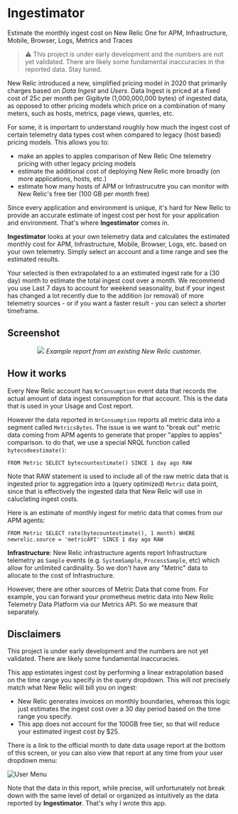 # Ingestimator
Estimate the monthly ingest cost on New Relic One for APM, Infrastructure, Mobile, Browser, Logs, Metrics and Traces

> :warning: This project is under early development and the numbers are not yet validated. There are likely 
some fundamental inaccuracies in the reported data. Stay tuned.

New Relic introduced a new, simplified pricing model in 2020 that primarily charges based on _Data Ingest_ and 
_Users_. Data Ingest is priced at a fixed cost of 25c per month per Gigibyte (1,000,000,000 bytes) of ingested
data, as opposed to other pricing models which price on a combination of many meters, such as hosts, metrics, page views,
queries, etc.

For some, it is important to understand roughly how much the ingest cost of certain telemetry data types
cost when compared to legacy (host based) pricing models. This allows you to:

- make an apples to apples comparison of New Relic One telemetry pricing with other legacy pricing models
- estimate the additional cost of deploying New Relic more broadly (on more applications, hosts, etc.)
- estimate how many hosts of APM or Infrastrucutre you can monitor with New Relic's free tier (100 GB per month free)

Since every application and environment is unique, it's hard for New Relic to provide an accurate estimate
of ingest cost per host for your application and environment. That's where **Ingestimator** comes in.

**Ingestimator** looks at your own telemetry data and calculates the estimated monthly cost for APM,
Infrastructure, Mobile, Browser, Logs, etc. based on your own telemetry. Simply select an account and a time range and see the estimated results. 

Your selected is then extrapolated to a an estimated ingest rate for a (30 day) month to estimate the total ingest cost over a month.
We recommend you use Last 7 days to account for weekend seasonality, but if your ingest has changed
a lot recently due to the addition (or removal) of more telemetry sources - or
if you want a faster result - you can select a shorter timeframe.

## Screenshot
<p align="center">
  <img src="https://p222.p4.n0.cdn.getcloudapp.com/items/geubJZL6/b3787189-2bff-433e-863f-c7eb200272cd.jpg?v=f7a9def7e92bcad853a6cdbf00470220"/>
  <em>Example report from an existing New Relic customer.</em>
</p>

## How it works
Every New Relic account has `NrConsumption` event data that records the actual amount of data ingest consumption
for that account. This is the data that is used in your Usage and Cost report. 


However the data reported in `NrConsumption` reports all metric data into a segment called `MetricsBytes`. The issue
is we want to "break out" metric data coming from APM agents to generate that proper "apples to apples" comparison. 
to do that, we use a special NRQL function called `bytecodeestimate()`:


```
FROM Metric SELECT bytecountestimate() SINCE 1 day ago RAW
```

Note that RAW statement is used to include all of the raw metric data that is ingested prior to aggregation
into a (query optimized) `Metric` data point, since that is effectively the ingested data that New Relic
will use in caluclating ingest costs.

Here is an estimate of monthly ingest for metric data that comes from our APM agents:

```
FROM Metric SELECT rate(bytecountestimate(), 1 month) WHERE newrelic.source = 'metricAPI' SINCE 1 day ago RAW
```

**Infrastructure**: New Relic infrastructure agents report Infrastructure
telemetry as `Sample` events (e.g. `SystemSample`, `ProcessSample`, etc) which
allow for unlimited cardinality. So we don't have any "Metric" data to 
allocate to the cost of Infrastructure.

However, there are other sources of Metric Data that come from. For example, you can forward your prometheus metric data into New Relic
Telemetry Data Platform via our Metrics API. So we measure that separately.

## Disclaimers
This project is under early development and the numbers are not yet validated. There are likely some fundamental
inaccuracies.

This app estimates ingest cost by performing a linear extrapolation based on the time range you specify in
the query dropdown. This will not precisely match what New Relic will bill you on ingest:
- New Relic generates invoices on monthly boundaries, whereas this logic just estimates the ingest cost
over a 30 day period based on the time range you specify.
- This app does not account for the 100GB free tier, so that will reduce your estimated ingest cost by $25.

There is a link to the official month to date data usage report at the bottom of this screen, or you
can also view that report at any time from your user dropdown menu:

![User Menu](https://p222.p4.n0.cdn.getcloudapp.com/items/WnuY4Yb7/ad4c746d-c649-4519-b070-a5ff247ebc69.jpg?v=942f6b5a43c90d43b83debd0c4fe0a7b)

Note that the data in this report, while precise, will unfortunately not break down with the same level of detail or organized as intuitively as the data reported by **Ingestimator**. That's why I wrote this app.